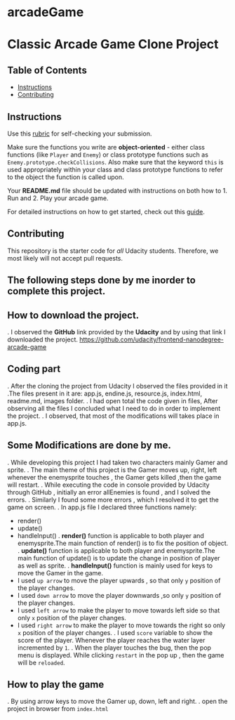 # arcadeGame
# Classic Arcade Game Clone Project

## Table of Contents

- [Instructions](#instructions)
- [Contributing](#contributing)

## Instructions

Use this [rubric](https://review.udacity.com/#!/rubrics/15/view) for self-checking your submission.

Make sure the functions you write are **object-oriented** - either class functions (like `Player` and `Enemy`) or class prototype functions such as `Enemy.prototype.checkCollisions`. Also make sure that the keyword `this` is used appropriately within your class and class prototype functions to refer to the object the function is called upon.

Your **README.md** file should be updated with instructions on both how to 1. Run and 2. Play your arcade game.

For detailed instructions on how to get started, check out this [guide](https://docs.google.com/document/d/1v01aScPjSWCCWQLIpFqvg3-vXLH2e8_SZQKC8jNO0Dc/pub?embedded=true).

## Contributing

This repository is the starter code for _all_ Udacity students. Therefore, we most likely will not accept pull requests.
## The following steps done by me inorder to complete this project.
## How to download the project.
. I observed the **GitHub** link provided by the **Udacity** and by using that link I downloaded the project.
https://github.com/udacity/frontend-nanodegree-arcade-game
## Coding part
. After the cloning the project from Udacity I observed the files provided in it .The files present in it are:
      app.js, endine.js, resource.js, index.html, readme.md, images folder.
. I had open total the code given in files, After observing all the files I concluded what I need to do in order to implement the project.
. I observed, that most of the modifications will takes place in app.js.
## Some Modifications are done by me.
. While developing this project I had taken two characters mainly Gamer and sprite.
. The main theme of this project is the Gamer moves up, right, left whenever the enemysprite
 touches , the Gamer gets killed ,then the game will restart.
. While executing the code in console provided by Udacity through GitHub , initially an error  allEnemies is found , and I solved the errors.
. Similarly I found some more errors , which I resolved it to get the game on screen.
. In app.js file I declared three functions namely:
  + render()
  + update()
  + handleInput()
. **render()** function is applicable to both player and enemysprite.The main function of render() is to fix the position of object.
. **update()** function is applicable to both player and enemysprite.The main function of update() is to update the change in position of player as well as sprite.
. **handleInput()** function is mainly used for keys to move the Gamer in the game.
 + I used `up arrow` to move the player upwards , so that only `y` position of the player changes.
 + I used `down arrow` to move the player downwards ,so only `y` position of the player changes.
 + I used `left arrow` to make the player to move towards left side so that only `x` position of the player changes.
 + I used `right arrow` to make the player to move towards the right so only `x` position of the player changes.
. I used `score` variable to show the score of the player. Whenever the player reaches the water layer incremented by `1`.
. When the player touches the bug, then the pop menu is displayed. While clicking `restart` in the pop up , then the game will be `reloaded`.
## How to play the game
. By using arrow keys to move the Gamer up, down, left and right.
. open the project in browser from `index.html`  
